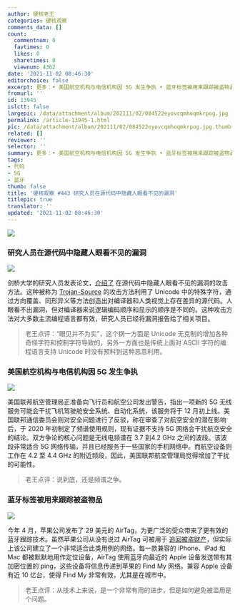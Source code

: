 ```yaml
---
author: 硬核老王
categories: 硬核观察
comments_data: []
count:
  commentnum: 0
  favtimes: 0
  likes: 0
  sharetimes: 0
  viewnum: 4362
date: '2021-11-02 08:46:30'
editorchoice: false
excerpt: 更多：• 美国航空机构与电信机构因 5G 发生争执 • 蓝牙标签被用来跟踪被盗物品
fromurl: ''
id: 13945
islctt: false
largepic: /data/attachment/album/202111/02/084522eyovcqmhoqmkrpog.jpg
permalink: /article-13945-1.html
pic: /data/attachment/album/202111/02/084522eyovcqmhoqmkrpog.jpg.thumb.jpg
related: []
reviewer: ''
selector: ''
summary: 更多：• 美国航空机构与电信机构因 5G 发生争执 • 蓝牙标签被用来跟踪被盗物品
tags:
- 代码
- 5G
- 蓝牙
thumb: false
title: '硬核观察 #443 研究人员在源代码中隐藏人眼看不见的漏洞'
titlepic: true
translator: ''
updated: '2021-11-02 08:46:30'
---
```


![](/data/attachment/album/202111/02/084522eyovcqmhoqmkrpog.jpg)


### 研究人员在源代码中隐藏人眼看不见的漏洞


![](/data/attachment/album/202111/02/084531uwmi7ivaqi7crfr7.jpg)


剑桥大学的研究人员发表论文，[介绍了](https://www.lightbluetouchpaper.org/2021/11/01/trojan-source-invisible-vulnerabilities/) 在源代码中隐藏人眼看不见的漏洞的攻击方法。这种被称为 [Trojan-Source](https://trojansource.codes/trojan-source.pdf) 的攻击方法利用了 Unicode 中的特殊字符，通过方向覆盖、同形异义等方法创造出对编译器和人类视觉上存在差异的源代码。人眼看不出漏洞，但对编译器来说逻辑编码顺序和显示的顺序是不同的。这种攻击方法对大多数主流编程语言都有效，研究人员已经将漏洞报告给了相关项目。



> 
> 老王点评：“眼见并不为实”，这个锅一方面是 Unicode 无克制的增加各种奇怪字符和控制字符导致的，另外一方面也是传统上面对 ASCII 字符的编程语言支持 Unicode 时没有预料到这种恶意利用。
> 
> 
> 


### 美国航空机构与电信机构因 5G 发生争执


![](/data/attachment/album/202111/02/084554v4mfnaxiimhx9i4f.jpg)


美国联邦航空管理局正准备向飞行员和航空公司发出警告，指出一项新的 5G 无线服务可能会干扰飞机驾驶舱安全系统、自动化系统，该服务将于 12 月初上线。美国联邦通信委员会则对安全问题进行了反驳，称在审查了对航空安全的潜在影响后，于 2020 年初制定了频谱使用规则，现有证据不支持 5G 网络会干扰航空安全的结论。双方争论的核心问题是无线电频谱在 3.7 到4.2 GHz 之间的波段。该波段非常适合 5G 网络传输，并且已经服务于一些国家的手机网络中。而航空设备则工作在 4.2 至 4.4 GHz 的附近频段，因此，美国联邦航空管理局觉得增加了干扰的可能性。



> 
> 老王点评：说到底，还是频谱之争。
> 
> 
> 


### 蓝牙标签被用来跟踪被盗物品


![](/data/attachment/album/202111/02/084609ybz5s5qxsqk7fx2c.jpg)


今年 4 月，苹果公司发布了 29 美元的 AirTag，为更广泛的受众带来了更有效的蓝牙跟踪技术。虽然苹果公司从没有说过 AirTag 可被用于 [追回被盗财产](https://www.msn.com/en-us/news/technology/i-found-my-stolen-honda-civic-using-a-bluetooth-tracker-it-s-the-latest-controversial-weapon-against-theft/ar-AAQ0DQw)，但实际上该公司建立了一个非常适合此类用例的网络。每一款兼容的 iPhone、iPad 和 Mac 都被默默地用作定位设备，AirTag 使用蓝牙向最近的 Apple 设备发送带有其加密位置的 ping，这些设备将信息传递到苹果的 Find My 网络。兼容 Apple 设备有近 10 亿台，使得 Find My 非常有效，尤其是在城市中。



> 
> 老王点评：从技术上来说，是一个非常有用的进步，但是如何避免被滥用是个问题。
> 
> 
>
